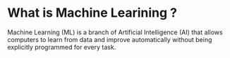 # What is Machine Learining ?
Machine Learning (ML) is a branch of Artificial Intelligence (AI) that allows computers to learn from data and improve automatically without being explicitly programmed for every task.